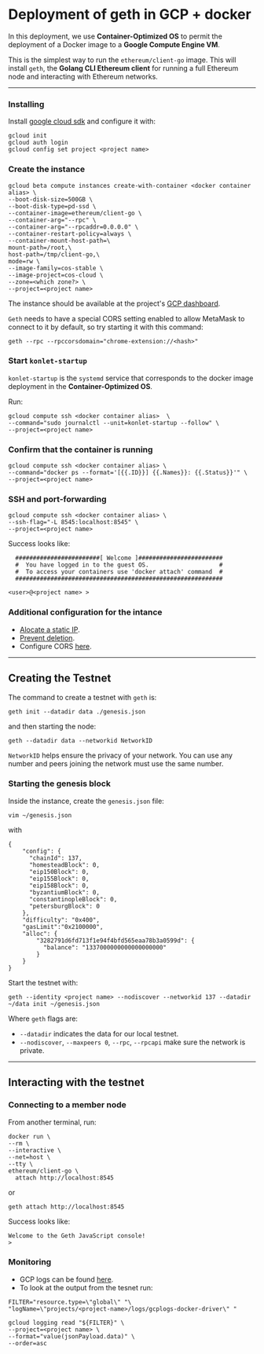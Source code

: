 # Deployment of geth in GCP + docker

In this deployment, we use **Container-Optimized OS** to permit the deployment of a Docker image to a **Google Compute Engine VM**.

This is the simplest way to run the `ethereum/client-go` image. This will install `geth`, the **Golang CLI Ethereum client** for running a full Ethereum node and interacting with Ethereum networks.

---

### Installing

Install [google cloud sdk](https://cloud.google.com/sdk/docs/quickstart) and configure it with:

```
gcloud init
gcloud auth login
gcloud config set project <project name>
```

### Create the instance


```
gcloud beta compute instances create-with-container <docker container alias> \
--boot-disk-size=500GB \
--boot-disk-type=pd-ssd \
--container-image=ethereum/client-go \
--container-arg="--rpc" \
--container-arg="--rpcaddr=0.0.0.0" \
--container-restart-policy=always \
--container-mount-host-path=\
mount-path=/root,\
host-path=/tmp/client-go,\
mode=rw \
--image-family=cos-stable \
--image-project=cos-cloud \
--zone=<which zone?> \
--project=<project name>
```


The instance should be available at the project's [GCP dashboard](https://console.cloud.google.com/compute/instances).


`Geth` needs to have a special CORS setting enabled to allow MetaMask to connect to it by default, so try starting it with this command:

```
geth --rpc --rpccorsdomain="chrome-extension://<hash>"
```

### Start `konlet-startup`

`konlet-startup` is the `systemd` service that corresponds to the docker image deployment in the **Container-Optimized OS**.

Run:

```
gcloud compute ssh <docker container alias>  \
--command="sudo journalctl --unit=konlet-startup --follow" \
--project=<project name>
```

### Confirm that the container is running

```
gcloud compute ssh <docker container alias> \
--command="docker ps --format='[{{.ID}}] {{.Names}}: {{.Status}}'" \
--project=<project name>
```


### SSH and port-forwarding

```
gcloud compute ssh <docker container alias> \
--ssh-flag="-L 8545:localhost:8545" \
--project=<project name>
```

Success looks like:

```
  ########################[ Welcome ]########################
  #  You have logged in to the guest OS.                    #
  #  To access your containers use 'docker attach' command  #
  ###########################################################

<user>@<project name> >
```

### Additional configuration for the intance

* [Alocate a static IP](https://console.cloud.google.com/networking/addresses/).
* [Prevent deletion](https://console.cloud.google.com/compute/instancesDetail/).
* Configure CORS [here]().


----

## Creating the Testnet

The command to create a testnet with `geth` is:

```
geth init --datadir data ./genesis.json

```

and then starting the node:

```
geth --datadir data --networkid NetworkID
```

`NetworkID` helps ensure the privacy of your network. You can use any number and peers joining the network must use the same number.

### Starting the genesis block

Inside the instance, create the `genesis.json` file:

```
vim ~/genesis.json
```
with
```
{
    "config": {
      "chainId": 137,
      "homesteadBlock": 0,
      "eip150Block": 0,
      "eip155Block": 0,
      "eip158Block": 0,
      "byzantiumBlock": 0,
      "constantinopleBlock": 0,
      "petersburgBlock": 0
    },
    "difficulty": "0x400",
    "gasLimit":"0x2100000",
    "alloc": {
        "3282791d6fd713f1e94f4bfd565eaa78b3a0599d": {
          "balance": "1337000000000000000000"
        }
    }
}
```

Start the testnet with:

```
geth --identity <project name> --nodiscover --networkid 137 --datadir ~/data init ~/genesis.json
```

Where `geth` flags are:
  * `--datadir` indicates the data for our local testnet.
  * `--nodiscover`, `--maxpeers 0`, `--rpc`, `--rpcapi` make sure the network is private.





---

## Interacting with the testnet

### Connecting to a member node

From another terminal, run:

```
docker run \
--rm \
--interactive \
--net=host \
--tty \
ethereum/client-go \
  attach http://localhost:8545
```

or

```
geth attach http://localhost:8545
```

Success looks like:

```
Welcome to the Geth JavaScript console!
>
```

### Monitoring

* GCP logs can be found [here](https://console.cloud.google.com/logs).
* To look at the output from the tesnet run:

```
FILTER="resource.type=\"global\" "\
"logName=\"projects/<project-name>/logs/gcplogs-docker-driver\" "

gcloud logging read "${FILTER}" \
--project=<project name> \
--format="value(jsonPayload.data)" \
--order=asc
```

